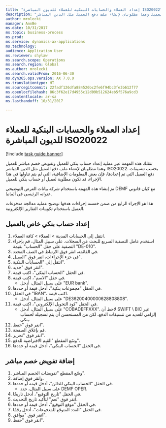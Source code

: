 ```yaml
--- 
title: "إعداد العملاء والحسابات البنكية للعملاء للديون المباشرة ISO20022"
description: "تنقلك هذه المهمة عبر عملية إعداد حساب بنكي للعميل وتفويض خصم مباشر للعميل وهما مطلوبان لإنشاء ملف دفع العميل مثل الدين المباشر ISO20022."
author: mrolecki
manager: AnnBe
ms.date: 10/31/2017
ms.topic: business-process
ms.prod: 
ms.service: dynamics-ax-applications
ms.technology: 
audience: Application User
ms.reviewer: shylaw
ms.search.scope: Operations
ms.search.region: Global
ms.author: mrolecki
ms.search.validFrom: 2016-06-30
ms.dyn365.ops.version: AX 7.0.0
ms.translationtype: HT
ms.sourcegitcommit: 22fadf126dfa884520bc2fe6f94bc3fe3b612f77
ms.openlocfilehash: 86c3f62e17d4955c12d09b512624eb5f576a9cd3
ms.contentlocale: ar-sa
ms.lasthandoff: 10/31/2017

---
```

# <a name="set-up-customers-and-customer-bank-accounts-for-iso20022-direct-debits"></a>إعداد العملاء والحسابات البنكية للعملاء للديون المباشرة ISO20022

[!include [task guide banner](../../includes/task-guide-banner.md)]

تنقلك هذه المهمة عبر عملية إعداد حساب بنكي للعميل وتفويض خصم مباشر للعميل وهما مطلوبان لإنشاء ملف دفع العميل مثل الدين المباشر ISO20022. بحسب تنسيقات دفع العميل التي تم إعدادها، فإن بعض المعلومات الإضافية، التي لم يتم تناولها في هذا الإجراء، قد تكون مطلوبة لعميل أو حساب بنكي للعميل. 

تم إنشاء هذه المهمة باستخدام شركة بيانات العرض التوضيحي DEMF مع كيان قانوني عنوانه الرئيسي في ألمانيا.



هذا هو الإجراء الرابع من ضمن خمسة إجراءات هدفها توضيح عملية معالجة مدفوعات العميل باستخدام تكوينات التقارير الإلكترونية.


## <a name="set-up-a-customer-bank-account"></a>إعداد حساب بنكي خاص بالعميل
1. انتقل إلى الحسابات المدينة > العملاء > كافة العملاء‬.
2. استخدم عامل التصفية السريع للبحث عن السجلات. على سبيل المثال، قم بإجراء التصفية على حقل "الحساب" بقيمة "DE-010".
3. في القائمة، انقر فوق الارتباط في الصف المحدد.
4. في جزء الإجراءات، انقر فوق "العميل".
5. انتقل إلى "الحسابات البنكية".
6. انقر فوق "جديد".
7. في الحقل "الحساب البنكي"، اكتب قيمة.
8. في حقل "الاسم"، اكتب قيمة.
    * على سبيل المثال، أدخل "EUR bank".  
9. في الحقل "مجموعات بنكية‬"، أدخل قيمة أو حددها.
10. في الحقل "IBAN‬"، اكتب قيمة.
    * على سبيل المثال، أدخل "DE36200400000628808808".  
11. في الحقل "كود التحويل الإلكتروني‬"، اكتب قيمة.
    * على سبيل المثال، أدخل "COBADEFFXXX".  لاحظ أن SWIFT \ BIC غير إلزامي للعديد من تنسيقات الدفع، لكن من المستحسن أن يتم تسجيله لحساب بنكي.  
12. انقر فوق "حفظ".
13. قم بإغلاق الصفحة.
14. انقر فوق "تحرير".
15. وسّع المقطع "القيم الافتراضية للدفع‬".
16. في الحقل "الحساب البنكي‬‬"، أدخل قيمة أو حددها.

## <a name="add-a-direct-debit-mandate"></a>إضافة تفويض خصم مباشر
1. وسّع المقطع "تفويضات الخصم المباشر‬".
2. وانقر فوق إضافة.
3. في الحقل "‏‫الحساب البنكي للدائن‬‬‬‬"، أدخل قيمة أو حددها.
    * على سبيل المثال، حدد DEMF OPER.  
4. في الحقل "تاريخ التوقيع"، أدخل تاريخًا.
5. انقر فوق "نعم" لتأكيد تاريخ التحديث.
6. في الحقل "موقع التوقيع"، أدخل قيمة أو حددها.
7. في الحقل "العدد المتوقع للمدفوعات‬‬"، أدخل رقمًا.
8. انقر فوق "موافق".
9. انقر فوق "حفظ".


